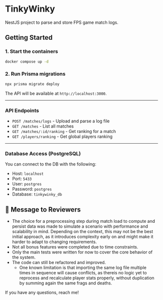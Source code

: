 # TinkyWinky

NestJS project to parse and store FPS game match logs.

## Getting Started

### 1. Start the containers

```bash
docker compose up -d
```

### 2. Run Prisma migrations

```bash
npx prisma migrate deploy
```

The API will be available at `http://localhost:3000`.

---

### API Endpoints

- `POST /matches/logs` - Upload and parse a log file
- `GET /matches` - List all matches
- `GET /matches/:id/ranking` - Get ranking for a match
- `GET /players/ranking` - Get global players ranking

---

### Database Access (PostgreSQL)

You can connect to the DB with the following:

- Host: `localhost`
- Port: `5433`
- User: `postgres`
- Password: `postgres`
- Database: `tinkywinky_db`

## 💬 Message to Reviewers

- The choice for a preprocessing step during match load to compute and persist data was made to simulate a scenario with performance and scalability in mind. Depending on the context, this may not be the best initial approach, as it introduces complexity early on and might make it harder to adapt to changing requirements.
- Not all bonus features were completed due to time constraints.
- Only the main tests were written for now to cover the core behavior of the system.
- The code can still be refactored and improved.
  - One known limitation is that importing the same log file multiple times in sequence will cause conflicts, as thereis no logic yet to reprocess and recalculate player stats properly, without duplication by summing again the same frags and deaths.

If you have any questions, reach me!
